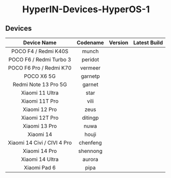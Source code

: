 <div align="center">

# HyperIN-Devices-HyperOS-1

</div>

## Devices

|         Device Name         | Codename | Version | Latest Build |
| :-------------------------: | :------: | :-----: | :----------: |
|    POCO F4 / Redmi K40S     |  munch   |         |              |
|   POCO F6 / Redmi Turbo 3   | peridot  |         |              |
|   POCO F6 Pro / Redmi K70   | vermeer  |         |              |
|         POCO X6 5G          | garnetp  |         |              |
|    Redmi Note 13 Pro 5G     |  garnet  |         |              |
|       Xiaomi 11 Ultra       |   star   |         |              |
|       Xiaomi 11T Pro        |   vili   |         |              |
|        Xiaomi 12 Pro        |   zeus   |         |              |
|       Xiaomi 12T Pro        | ditingp  |         |              |
|        Xiaomi 13 Pro        |   nuwa   |         |              |
|          Xiaomi 14          |  houji   |         |              |
| Xiaomi 14 Civi / CIVI 4 Pro | chenfeng |         |              |
|        Xiaomi 14 Pro        | shennong |         |              |
|       Xiaomi 14 Ultra       |  aurora  |         |              |
|        Xiaomi Pad 6         |   pipa   |         |              |
